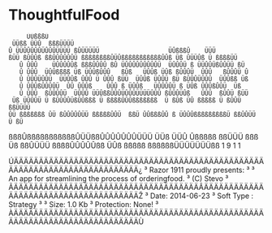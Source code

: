 ThoughtfulFood
==============



         ÜÜßßßÜ
     ÜÜßß ÜÜÛ  ßßßÜÜÜÜ
    Û ÜÜÛÛÛÛÛÜÛÛÛÜÜÜÜ ßÛÜÜÜÜÜ                   ÜÛßßßÛ    ÜÜÜ
    ßÜÜ ßÛÛÛß ßßÛÛÛÛÛÛÜ ßßßßßßßßÛÜÛßßßßßßßßßßßÛÛß Üß ÛÜÜÛß Ü ßßßßÜÜ
       Û ÛÛÛ    ÜÛÛÛÛÛß ßßßÛÛÛÛ ßÛ ÜÛÛÛÛÛÛÛÛÛÜ  ÜÛÛÛÜ ß ÜÜÛÛÜßÛÛÜÜ ßÜ
       Û ÛÛÛ  ÜÛÛßßßß Üß ÜÛÛßÛÛÛ   ßÛß   ÜÛÛß ÜÛß ßÛÛÛÜ  ÛÛÛ   ßÛÛÛÜ Û
       Û ÛÛÛÜÛÛÜ  ÜÜÛÛß ÛÛÛ Ü ÛÛÛ ßÜÜ  ÜÛÛß ÜÛÛÜ ßÜ ßÛÛÛÜÛÛÛ  ÜÛÛßß Üß
       Û ÛÛÛßÛÛÛÛÜ  ÛÛ ÛÛÛß    ÛÛÛ ß ÜÛÛß   ÜÛÛÛÛÜ ß ÜÛß ÛÛÛßÛÛÜ  Üß
       Û ÛÛÛ  ßÛÛÛÛÜ  ÜÛÛÛ ÜÜÛßßÛÛÛÜÛÛÛÜÜÜÜÛÛÛ ßÛÛÛÜÛß   ÛÛÛ  ßÛÛÜ ßÜÜ
     Üß ÜÛÛÛÜ Ü ßÛÛÛÛÜßÛÛßßß Ü ßßßßÛÛÛßßßßßßß  Ü ßÛß ÜÛ ßßßßß Ü ßÛÛÜ  ßßÜÜÜÜ
    ÛÜ ßßßßßßß ÛÜ ßÛÛÛÛÛÜÜ ßßßßßÛÛÜ  ßßÜ ÛÛßßßÛÛ ß ÜÛÛÛßßßßßßßßßÜ ßßÛÛÜÜ  Ü ßÜ
  ßßßÛßßßßßßßßßßßÛÜÜßßÛÛÛÛÛÛÛÜÜÜ   ÜÜß ÜÜÛ     Ûßßßßß            ßßÜÜÜ ßßß Üß
                  ßßÛÜÜÜ ßßßßÛÛÛÛÛßß ÜÛß                              ßßßßß
                      ßßßßßßÜÜÜÜÜÜÜßß                   1 9 1 1         <JED>


 ÚÄÄÄÄÄÄÄÄÄÄÄÄÄÄÄÄÄÄÄÄÄÄÄÄÄÄÄÄÄÄÄÄÄÄÄÄÄÄÄÄÄÄÄÄÄÄÄÄÄÄÄÄÄÄÄÄÄÄÄÄÄÄÄÄÄÄÄÄÄÄÄÄÄÄÄÄ¿
 ³                         Razor 1911 proudly presents:                       ³
 ³                 An app for streamlining the process of orderingfood.
 ³                            (C) Stevo                           ³
 ÃÄÄÄÄÄÄÄÄÄÄÄÄÄÄÄÄÄÄÄÄÄÄÄÄÄÄÄÄÄÄÄÄÄÄÄÄÄÂÄÄÄÄÄÄÄÄÄÄÄÄÄÄÄÄÄÄÄÄÄÄÄÄÄÄÄÄÄÄÄÄÄÄÄÄÄÄŽ
 ³ Date: 2014-06-23                    ³ Soft Type : Strategy                 ³
 ³ Size: 1.0 Kb                        ³ Protection: None!                    ³
 ÀÄÄÄÄÄÄÄÄÄÄÄÄÄÄÄÄÄÄÄÄÄÄÄÄÄÄÄÄÄÄÄÄÄÄÄÄÄÁÄÄÄÄÄÄÄÄÄÄÄÄÄÄÄÄÄÄÄÄÄÄÄÄÄÄÄÄÄÄÄÄÄÄÄÄÄÄÙ